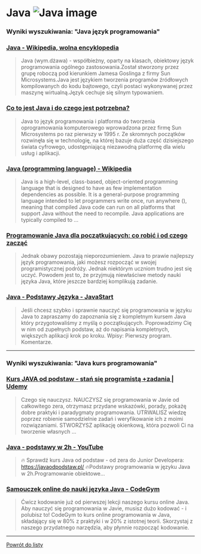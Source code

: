 # Java ![Java image](https://www.tiobe.com/wp-content/themes/tiobe/tiobe-index/images/Java.png)
 
### Wyniki wyszukiwania: "Java język programowania" 
 
### [Java - Wikipedia, wolna encyklopedia](https://pl.wikipedia.org/wiki/Java) 
 
 > Java (wym.dżawa) - współbieżny, oparty na klasach, obiektowy język programowania ogólnego zastosowania.Został stworzony przez grupę roboczą pod kierunkiem Jamesa Goslinga z firmy Sun Microsystems.Java jest językiem tworzenia programów źródłowych kompilowanych do kodu bajtowego, czyli postaci wykonywanej przez maszynę wirtualną.Język cechuje się silnym typowaniem.
 
 
 
 
### [Co to jest Java i do czego jest potrzebna?](https://www.java.com/pl/download/help/whatis_java.html) 
 
 > Java to język programowania i platforma do tworzenia oprogramowania komputerowego wprowadzona przez firmę Sun Microsystems po raz pierwszy w 1995 r. Ze skromnych początków rozwinęła się w technologię, na której bazuje duża część dzisiejszego świata cyfrowego, udostępniającą niezawodną platformę dla wielu usług i aplikacji.
 
 
 
 
### [Java (programming language) - Wikipedia](https://en.wikipedia.org/wiki/Java_(programming_language)) 
 
 > Java is a high-level, class-based, object-oriented programming language that is designed to have as few implementation dependencies as possible. It is a general-purpose programming language intended to let programmers write once, run anywhere (), meaning that compiled Java code can run on all platforms that support Java without the need to recompile. Java applications are typically compiled to ...
 
 
 
 
### [Programowanie Java dla początkujących: co robić i od czego zacząć](https://codegym.cc/pl/groups/posts/pl.168.programowanie-java-dla-poczatkujacych-co-robic-i-od-czego-zaczac) 
 
 > Jednak obawy pozostają nieporozumieniem. Java to prawie najlepszy język programowania, jaki możesz rozpocząć w swojej programistycznej podróży. Jednak niektórym uczniom trudno jest się uczyć. Powodem jest to, że przyjmują niewłaściwe metody nauki języka Java, które jeszcze bardziej komplikują zadanie.
 
 
 
 
### [Java - Podstawy Języka - JavaStart](https://javastart.pl/baza-wiedzy/java-podstawy-jezyka) 
 
 > Jeśli chcesz szybko i sprawnie nauczyć się programowania w języku Java to zapraszamy do zapoznania się z kompletnym kursem Java który przygotowaliśmy z myślą o początkujących. Poprowadzimy Cię w nim od zupełnych podstaw, aż do napisania kompletnych, większych aplikacji krok po kroku. Wpisy: Pierwszy program. Komentarze.
 
 
 
 

 
---
 
### Wyniki wyszukiwania: "Java kurs programowania" 
 
### [Kurs JAVA od podstaw - stań się programistą +zadania | Udemy](https://www.udemy.com/course/bojarski-kurs-java/) 
 
 > Czego się nauczysz. NAUCZYSZ się programowania w Javie od całkowitego zera, otrzymasz przydane wskazówki, porady, pokażę dobre praktyki i paradygmaty programowania. UTRWALISZ wiedzę poprzez robienie samodzielnie zadań i weryfikowanie ich z moimi rozwiązaniami. STWORZYSZ aplikację okienkową, która pozwoli Ci na tworzenie własnych ...
 
 
 
 
### [Java - podstawy w 2h - YouTube](https://www.youtube.com/watch?v=6G19kFcVXTo) 
 
 > 🔥 Sprawdź kurs Java od podstaw - od zera do Junior Developera: https://javaodpodstaw.pl/ 🔥Podstawy programowania w języku Java w 2h.Programowanie obiektowe...
 
 
 
 
### [Samouczek online do nauki języka Java - CodeGym](https://codegym.cc/pl/) 
 
 > Ćwicz kodowanie już od pierwszej lekcji naszego kursu online Java. Aby nauczyć się programowania w Javie, musisz dużo kodować - i polubisz to! CodeGym to kurs online programowania w Java, składający się w 80% z praktyki i w 20% z istotnej teorii. Skorzystaj z naszego przydatnego narzędzia, aby płynnie rozpocząć kodowanie.
 
 
 
 

 
---
 
 [Powrót do listy](../top20.md)